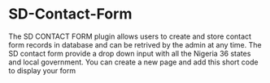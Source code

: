 # SD-Contact-Form
The SD CONTACT FORM plugin allows users to create and store contact form records in database and can be retrived by the admin at any time. The SD contact form provide a drop down input with all the Nigeria 36 states and local government.
You can create a new page and add this short code to display your form
